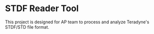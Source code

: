# STDF Reader Tool
This project is designed for AP team to process and analyze Teradyne's STDF/STD file format.